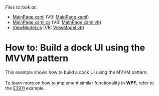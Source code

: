 <!-- default file list -->
*Files to look at*:

* [MainPage.xaml](./CS/DockingMVVM.SL/MainPage.xaml) (VB: [MainPage.xaml](./VB/DockingMVVM.SL/MainPage.xaml))
* [MainPage.xaml.cs](./CS/DockingMVVM.SL/MainPage.xaml.cs) (VB: [MainPage.xaml.vb](./VB/DockingMVVM.SL/MainPage.xaml.vb))
* [ViewModel.cs](./CS/DockingMVVM.SL/ViewModel.cs) (VB: [ViewModel.vb](./VB/DockingMVVM.SL/ViewModel.vb))
<!-- default file list end -->
# How to: Build a dock UI using the MVVM pattern


This example shows how to build a dock UI using the MVVM pattern.<br /><br />To learn more on how to implement similar functionality in <strong>WPF</strong>, refer to the <a href="https://www.devexpress.com/Support/Center/p/E3911">E3911</a> example.

<br/>


